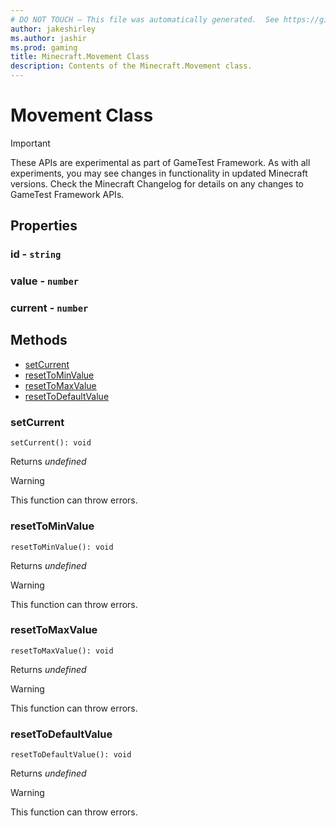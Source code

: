 ```yaml
---
# DO NOT TOUCH — This file was automatically generated.  See https://github.com/Mojang/MinecraftScriptingApiDocsGenerator to modify descriptions, examples, etc.
author: jakeshirley
ms.author: jashir
ms.prod: gaming
title: Minecraft.Movement Class
description: Contents of the Minecraft.Movement class.
---
```

# Movement Class
>[!IMPORTANT]
>These APIs are experimental as part of GameTest Framework. As with all experiments, you may see changes in functionality in updated Minecraft versions. Check the Minecraft Changelog for details on any changes to GameTest Framework APIs.
## Properties
### **id** - `string`



### **value** - `number`



### **current** - `number`




## Methods
- [setCurrent](#setcurrent)
- [resetToMinValue](#resettominvalue)
- [resetToMaxValue](#resettomaxvalue)
- [resetToDefaultValue](#resettodefaultvalue)
  
### **setCurrent**
`
setCurrent(): void
`


Returns *undefined*

> [!WARNING]
> This function can throw errors.

### **resetToMinValue**
`
resetToMinValue(): void
`


Returns *undefined*

> [!WARNING]
> This function can throw errors.

### **resetToMaxValue**
`
resetToMaxValue(): void
`


Returns *undefined*

> [!WARNING]
> This function can throw errors.

### **resetToDefaultValue**
`
resetToDefaultValue(): void
`


Returns *undefined*

> [!WARNING]
> This function can throw errors.

